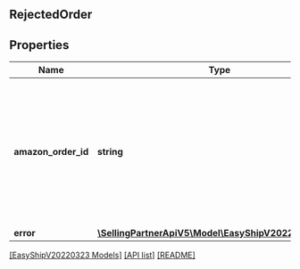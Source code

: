 ## RejectedOrder

## Properties

Name | Type | Description | Notes
------------ | ------------- | ------------- | -------------
**amazon_order_id** | **string** | An Amazon-defined order identifier. Identifies the order that the seller wants to deliver using Amazon Easy Ship. |
**error** | [**\SellingPartnerApiV5\Model\EasyShipV20220323\Error**](Error.md) |  | [optional]

[[EasyShipV20220323 Models]](../) [[API list]](../../Api) [[README]](../../../README.md)
